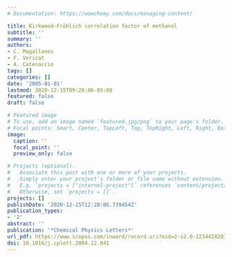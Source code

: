 ```yaml
---
# Documentation: https://wowchemy.com/docs/managing-content/

title: Kirkwood-Fröhlich correlation factor of methanol
subtitle: ''
summary: ''
authors:
- C. Magallanes
- F. Vericat
- A. Catenaccio
tags: []
categories: []
date: '2005-01-01'
lastmod: 2020-12-15T09:28:06-03:00
featured: false
draft: false

# Featured image
# To use, add an image named `featured.jpg/png` to your page's folder.
# Focal points: Smart, Center, TopLeft, Top, TopRight, Left, Right, BottomLeft, Bottom, BottomRight.
image:
  caption: ''
  focal_point: ''
  preview_only: false

# Projects (optional).
#   Associate this post with one or more of your projects.
#   Simply enter your project's folder or file name without extension.
#   E.g. `projects = ["internal-project"]` references `content/project/deep-learning/index.md`.
#   Otherwise, set `projects = []`.
projects: []
publishDate: '2020-12-15T12:28:06.739454Z'
publication_types:
- '2'
abstract: ''
publication: '*Chemical Physics Letters*'
url_pdf: https://www.scopus.com/inward/record.uri?eid=2-s2.0-12344282014&doi=10.1016%2fj.cplett.2004.12.041&partnerID=40&md5=9a32d6463d2ed98652e5f0d85a2faa67
doi: 10.1016/j.cplett.2004.12.041
---
```

